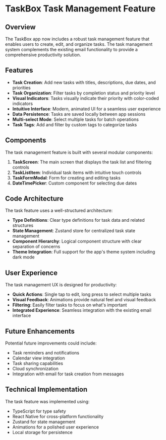 # TaskBox Task Management Feature

## Overview

The TaskBox app now includes a robust task management feature that enables users to create, edit, and organize tasks. The task management system complements the existing email functionality to provide a comprehensive productivity solution.

## Features

- **Task Creation**: Add new tasks with titles, descriptions, due dates, and priorities
- **Task Organization**: Filter tasks by completion status and priority level
- **Visual Indicators**: Tasks visually indicate their priority with color-coded indicators
- **Intuitive Interface**: Modern, animated UI for a seamless user experience
- **Data Persistence**: Tasks are saved locally between app sessions
- **Multi-select Mode**: Select multiple tasks for batch operations
- **Task Tags**: Add and filter by custom tags to categorize tasks

## Components

The task management feature is built with several modular components:

1. **TaskScreen**: The main screen that displays the task list and filtering controls
2. **TaskListItem**: Individual task items with intuitive touch controls
3. **TaskFormModal**: Form for creating and editing tasks
4. **DateTimePicker**: Custom component for selecting due dates

## Code Architecture

The task feature uses a well-structured architecture:

- **Type Definitions**: Clear type definitions for task data and related structures
- **State Management**: Zustand store for centralized task state management
- **Component Hierarchy**: Logical component structure with clear separation of concerns
- **Theme Integration**: Full support for the app's theme system including dark mode

## User Experience

The task management UX is designed for productivity:

- **Quick Actions**: Single tap to edit, long press to select multiple tasks
- **Visual Feedback**: Animations provide natural feel and visual feedback
- **Filtering**: Easily filter tasks to focus on what's important
- **Integrated Experience**: Seamless integration with the existing email interface

## Future Enhancements

Potential future improvements could include:

- Task reminders and notifications
- Calendar view integration
- Task sharing capabilities
- Cloud synchronization
- Integration with email for task creation from messages

## Technical Implementation

The task feature was implemented using:

- TypeScript for type safety
- React Native for cross-platform functionality
- Zustand for state management
- Animations for a polished user experience
- Local storage for persistence 